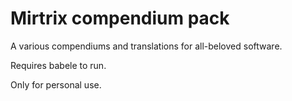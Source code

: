 # Mirtrix compendium pack

A various compendiums and translations for all-beloved software.

Requires babele to run.

Only for personal use.
